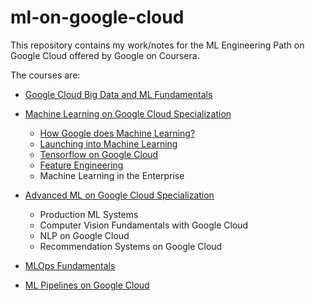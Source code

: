 # ml-on-google-cloud

This repository contains my work/notes for the ML Engineering Path on Google Cloud offered by Google on Coursera.

The courses are:

- [Google Cloud Big Data and ML Fundamentals](https://www.coursera.org/learn/gcp-big-data-ml-fundamentals/home/welcome)

- [Machine Learning on Google Cloud Specialization](https://www.coursera.org/specializations/machine-learning-tensorflow-gcp)
  - [How Google does Machine Learning?](https://www.coursera.org/learn/google-machine-learning)
  - [Launching into Machine Learning](https://www.coursera.org/learn/launching-machine-learning)
  - [Tensorflow on Google Cloud](https://www.coursera.org/learn/intro-tensorflow)
  - [Feature Engineering](https://www.coursera.org/learn/feature-engineering)
  - Machine Learning in the Enterprise

- [Advanced ML on Google Cloud Specialization](https://www.coursera.org/specializations/advanced-machine-learning-tensorflow-gcp)
  - Production ML Systems
  - Computer Vision Fundamentals with Google Cloud
  - NLP on Google Cloud
  - Recommendation Systems on Google Cloud

- [MLOps Fundamentals](https://www.coursera.org/learn/mlops-fundamentals/home/welcome)
- [ML Pipelines on Google Cloud](https://www.coursera.org/learn/ml-pipelines-google-cloud/home/welcome)
